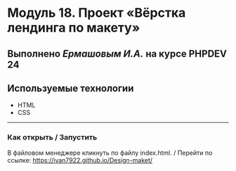 # Модуль 18. Проект «Вёрстка лендинга по макету» 

Выполнено _Ермашовым И.А._ на курсе PHPDEV 24
---
## Используемые технологии
* HTML
* CSS 
---
### Как открыть / Запустить
В файловом менеджере кликнуть по файлу index.html. / Перейти по ссылке: <https://ivan7922.github.io/Design-maket/>
